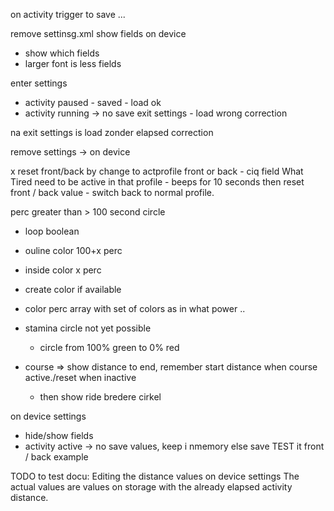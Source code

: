 on activity trigger to save ...

remove settinsg.xml
show fields on device
+ show which fields
+ larger font is less fields


enter settings 
 - activity paused - saved - load ok 
 - activity running -> no save exit settings - load wrong correction 

na exit settings is load zonder elapsed correction

remove settings -> on device

x reset front/back by change to actprofile front or back
    - ciq field What Tired need to be active in that profile
    - beeps for 10 seconds then reset front / back value
    - switch back to normal profile.


perc greater than > 100 second circle
 - loop boolean 
 - ouline color 100+x perc
 - inside color x perc


- create color if available
- color perc array with set of colors as in what power ..
- stamina circle not yet possible
  - circle from 100% green to 0% red
- course => show distance to end, remember start distance when course active./reset when inactive
  - then show ride bredere cirkel

on device settings
- hide/show fields 
- activity active -> no save values, keep i nmemory
else save
TEST it front / back example


TODO to test
docu:
Editing the distance values on device settings
The actual values are values on storage with the already elapsed activity distance.
